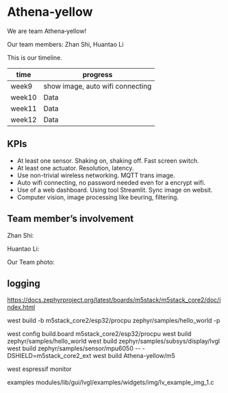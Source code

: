 # Athena‐yellow

We are team Athena‐yellow!

Our team members: Zhan Shi, Huantao Li

This is our timeline.

| time   | progress                           |
| ------ | ---------------------------------- |
| week9  | show image,   auto wifi connecting |
| week10 | Data                               |
| week11 | Data                               |
| week12 | Data                               |


## KPIs
- At least one sensor. Shaking on, shaking off. Fast screen switch.
- At least one actuator. Resolution, latency.
- Use non-trivial wireless networking. MQTT trans image.
- Auto wifi connecting, no password needed even for a encrypt wifi.
- Use of a web dashboard. Using tool Streamlit. Sync image on websit.
- Computer vision, image processing like beuring, filtering.



## Team member’s involvement

Zhan Shi:

Huantao Li:

Our Team photo:





## logging

<https://docs.zephyrproject.org/latest/boards/m5stack/m5stack_core2/doc/index.html>

west build -b m5stack_core2/esp32/procpu zephyr/samples/hello_world -p

west config build.board m5stack_core2/esp32/procpu
west build zephyr/samples/hello_world
west build zephyr/samples/subsys/display/lvgl
west build zephyr/samples/sensor/mpu6050 -- -DSHIELD=m5stack_core2_ext
west build Athena-yellow/m5

west espressif monitor

examples
modules/lib/gui/lvgl/examples/widgets/img/lv_example_img_1.c
